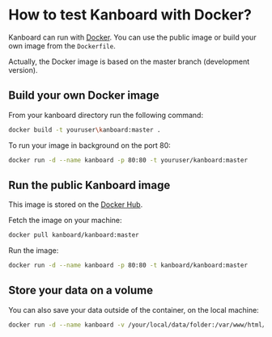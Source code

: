 How to test Kanboard with Docker?
=================================

Kanboard can run with [Docker](https://www.docker.com).
You can use the public image or build your own image from the `Dockerfile`.

Actually, the Docker image is based on the master branch (development version).

Build your own Docker image
---------------------------

From your kanboard directory run the following command:

```bash
docker build -t youruser\kanboard:master .
```

To run your image in background on the port 80:

```bash
docker run -d --name kanboard -p 80:80 -t youruser/kanboard:master
```

Run the public Kanboard image
-----------------------------

This image is stored on the [Docker Hub](https://hub.docker.com).

Fetch the image on your machine:

```bash
docker pull kanboard/kanboard:master
```

Run the image:

```bash
docker run -d --name kanboard -p 80:80 -t kanboard/kanboard:master
```

Store your data on a volume
---------------------------

You can also save your data outside of the container, on the local machine:

```bash
docker run -d --name kanboard -v /your/local/data/folder:/var/www/html/data -p 80:80 -t kanboard/kanboard:master
```
